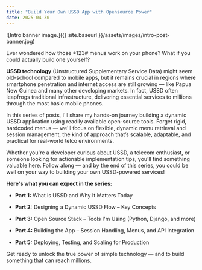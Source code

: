 ```yaml
---
title: "Build Your Own USSD App with Opensource Power"
date: 2025-04-30
---
```

![Intro banner image.]({{ site.baseurl }}/assets/images/intro-post-banner.jpg)

Ever wondered how those *123# menus work on your phone?
What if you could actually build one yourself?

**USSD technology** (Unstructured Supplementary Service Data) might seem old-school compared to mobile apps, but it remains crucial in regions where smartphone penetration and internet access are still growing — like Papua New Guinea and many other developing markets.
In fact, USSD often leapfrogs traditional infrastructure, delivering essential services to millions through the most basic mobile phones.

In this series of posts, I'll share my hands-on journey building a dynamic USSD application using readily available open-source tools.
Forget rigid, hardcoded menus — we'll focus on flexible, dynamic menu retrieval and session management, the kind of approach that’s scalable, adaptable, and practical for real-world telco environments.

Whether you're a developer curious about USSD, a telecom enthusiast, or someone looking for actionable implementation tips, you’ll find something valuable here. Follow along — and by the end of this series, you could be well on your way to building your own USSD-powered services!

**Here's what you can expect in the series:**

* **Part 1:** What is USSD and Why It Matters Today

* **Part 2:** Designing a Dynamic USSD Flow – Key Concepts

* **Part 3:** Open Source Stack – Tools I'm Using (Python, Django, and more)

* **Part 4:** Building the App – Session Handling, Menus, and API Integration

* **Part 5:** Deploying, Testing, and Scaling for Production

Get ready to unlock the true power of simple technology — and to build something that can reach millions.
